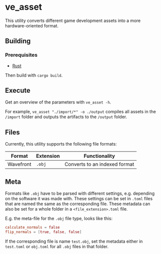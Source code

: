 # ve_asset

This utility converts different game development assets into a more hardware-oriented format.

## Building

### Prerequisites

- [Rust](https://www.rust-lang.org/)

Then build with `cargo build`.

## Execute

Get an overview of the parameters with `ve_asset -h`.

For example, `ve_asset "./import/*" -o ./output` compiles all assets in the `/import` folder and outputs the artifacts to the `/output` folder.

## Files

Currently, this utility supports the following file formats:

| Format | Extension | Functionality |
| --- | --- | --- |
| Wavefront | `.obj` | Converts to an indexed format |

## Meta

Formats like `.obj` have to be parsed with different settings, e.g. depending on the software it was made with. These settings can be set in `.toml` files that are named the same as the corresponding file. These metadata can also be set for a whole folder in a `<file_extension>.toml` file.

E.g. the meta-file for the `.obj` file type, looks like this:

```toml
calculate_normals = false
flip_normals = [true, false, false]
```

If the corresponding file is name `test.obj`, set the metadata either in `test.toml` or `obj.toml` for all `.obj` files in that folder.
